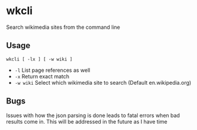 # wkcli

Search wikimedia sites from the command line

## Usage
```
wkcli [ -lx ] [ -w wiki ]
```

 - `-l` List page references as well
 - `-x` Return exact match
 - `-w wiki` Select which wikimedia site to search (Default en.wikipedia.org)

## Bugs

Issues with how the json parsing is done leads to fatal errors when bad results come in. This will be addressed in the future as I have time
